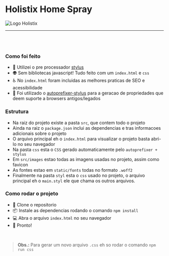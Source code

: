 # Holistix Home Spray

![Logo Holistix](https://www.holistix.com.br/arquivos/logo-loja-2x.png?v=637677734139100000)

---

<br>
<br>


### Como foi feito

* :nail_care: Utilizei o pre processador [stylus](https://stylus-lang.com/)
* :alien: Sem bibliotecas javascript! Tudo feito com um `index.html` e `css`
* :wheelchair: No `index.html` foram incluidas as melhores praticas de SEO e acessibilidade
* :older_man: Foi utilizado o [autoprefixer-stylus](https://github.com/jescalan/autoprefixer-stylus) para a geracao de propriedades que deem suporte a browsers antigos/legados

### Estrutura

* Na raiz do projeto existe a pasta `src`, que contem todo o projeto
* Ainda na raiz o `package.json` inclui as dependencias e tras informacoes adicionais sobre o projeto
* O arquivo principal eh o `index.html` para visualizar o projeto basta abri-lo no seu navegador
* Na pasta `css` esta o `CSS` gerado automaticamente pelo `autoprefixer + stylus`
* Em `src/images` estao todas as imagens usadas no projeto, assim como favicon
* As fontes estao em `static/fonts` todas no formato `.woff2`
* Finalmente na pasta `styl` esta o `css` usado no projeto, o arquivo principal eh o `main.styl` ele que chama os outros arquivos.

### Como rodar o projeto

* :memo: Clone o repositorio
* :package: Instale as dependencias rodando o comando `npm install`
* :computer: Abra o arquivo `index.html` no seu navegador
* :tada: Pronto!

<br>

> **Obs.:** Para gerar um novo arquivo `.css` eh so rodar o comando `npm run css`